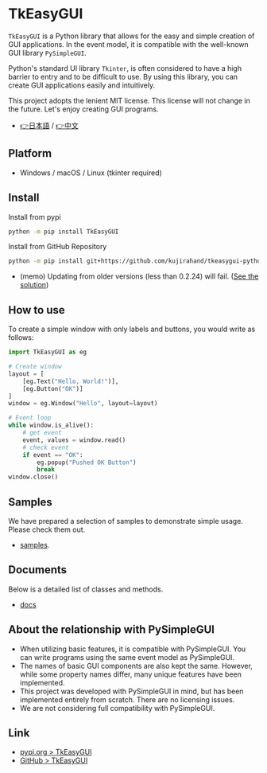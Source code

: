 # TkEasyGUI

`TkEasyGUI` is a Python library that allows for the easy and simple creation of GUI applications.
In the event model, it is compatible with the well-known GUI library `PySimpleGUI`.

Python's standard UI library `Tkinter`, is often considered to have a high barrier to entry and to be difficult to use. By using this library, you can create GUI applications easily and intuitively.

This project adopts the lenient MIT license. This license will not change in the future. Let's enjoy creating GUI programs.

- [👉日本語](https://github.com/kujirahand/tkeasygui-python/blob/main/README-ja.md) / [👉中文](https://github.com/kujirahand/tkeasygui-python/blob/main/README-zh.md)

## Platform

- Windows / macOS / Linux (tkinter required)

## Install

Install from pypi


```sh
python -m pip install TkEasyGUI
```

Install from GitHub Repository


```sh
python -m pip install git+https://github.com/kujirahand/tkeasygui-python
```

- (memo) Updating from older versions (less than 0.2.24) will fail. ([See the solution](https://github.com/kujirahand/tkeasygui-python/blob/main/docs/installation_trouble.md))

## How to use

To create a simple window with only labels and buttons, you would write as follows:

```py
import TkEasyGUI as eg

# Create window
layout = [
    [eg.Text("Hello, World!")],
    [eg.Button("OK")]
]
window = eg.Window("Hello", layout=layout)

# Event loop
while window.is_alive():
    # get event
    event, values = window.read()
    # check event
    if event == "OK":
        eg.popup("Pushed OK Button")
        break
window.close()
```

## Samples

We have prepared a selection of samples to demonstrate simple usage. Please check them out.

- [samples](https://github.com/kujirahand/tkeasygui-python/tree/main/tests).

## Documents

Below is a detailed list of classes and methods.

- [docs](https://github.com/kujirahand/tkeasygui-python/tree/main/docs)

## About the relationship with PySimpleGUI

- When utilizing basic features, it is compatible with PySimpleGUI. You can write programs using the same event model as PySimpleGUI.
- The names of basic GUI components are also kept the same. However, while some property names differ, many unique features have been implemented.
- This project was developed with PySimpleGUI in mind, but has been implemented entirely from scratch. There are no licensing issues.
- We are not considering full compatibility with PySimpleGUI.

## Link

- [pypi.org > TkEasyGUI](https://pypi.org/project/tkeasygui/)
- [GitHub > TkEasyGUI](https://github.com/kujirahand/tkeasygui-python/)

